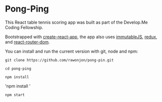 # Pong-Ping

This React table tennis scoring app was built as part of the Develop.Me Coding Fellowship.

Bootstrapped with [create-react-app](https://github.com/facebookincubator/create-react-app),  the app also uses [immutableJS](https://github.com/facebook/immutable-js), [redux](https://github.com/reactjs/redux), and [react-router-dom](https://github.com/ReactTraining/react-router/tree/master/packages/react-router-dom).

You can install and run the current version with git, node and npm:

`git clone https://github.com/rawonjon/pong-pin.git`

`cd pong-ping`

`npm install`

'npm install '

`npm start`

